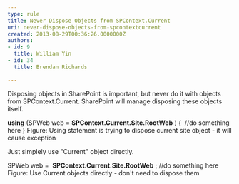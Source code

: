 ```yaml
---
type: rule
title: Never Dispose Objects from SPContext.Current
uri: never-dispose-objects-from-spcontextcurrent
created: 2013-08-29T00:36:26.0000000Z
authors:
- id: 9
  title: William Yin
- id: 34
  title: Brendan Richards

---
```


Disposing objects in SharePoint is important, but never do it with objects from SPContext.Current. SharePoint will manage disposing these objects itself.




**using** (SPWeb web =  **SPContext.Current.Site.RootWeb** )
{
 //do something here
}
Figure: Using statement is trying to dispose current site object - it will cause exception



Just simplely use "Current" object directly.

SPWeb web =  **SPContext.Current.Site.RootWeb** ;
//do something here
Figure: Use Current objects directly - don't need to dispose them
